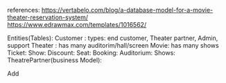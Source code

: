 references:
https://vertabelo.com/blog/a-database-model-for-a-movie-theater-reservation-system/
https://www.edrawmax.com/templates/1016562/

Entities(Tables):
Customer : types: end customer, Theater partner, Admin, support
Theater : has many auditorim/hall/screen
Movie: has many shows
Ticket:
Show:
Discount:
Seat:
Booking:
Auditorium:
Shows:
TheatrePartner(business Model):

Add 

